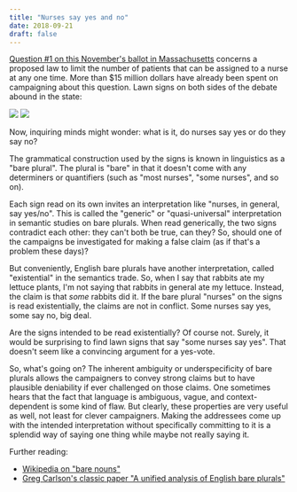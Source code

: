 ```yaml
---
title: "Nurses say yes and no"
date: 2018-09-21
draft: false
---
```


[Question #1 on this November's ballot in Massachusetts](https://ballotpedia.org/Massachusetts%5FQuestion%5F1,%5FNurse-Patient%5FAssignment%5FLimits%5FInitiative%5F(2018)) concerns a proposed law
to limit the number of patients that can be assigned to a nurse at any one time.
More than $15 million dollars have already been spent on campaigning about this
question. Lawn signs on both sides of the debate abound in the state:

![](/images/2018-09-21-110705-nurses-say-yes-lawn-sign.png)
![](/images/2018-09-21-110536-nurses-say-no-lawn-sign.png)

Now, inquiring minds might wonder: what is it, do nurses say yes or do they say
no?

The grammatical construction used by the signs is known in linguistics as a
"bare plural". The plural is "bare" in that it doesn't come with any determiners
or quantifiers (such as "most nurses", "some nurses", and so on).

Each sign read on its own invites an interpretation like "nurses, in general,
say yes/no". This is called the "generic" or "quasi-universal" interpretation in
semantic studies on bare plurals. When read generically, the two signs
contradict each other: they can't both be true, can they? So, should one of the
campaigns be investigated for making a false claim (as if that's a problem these
days)?

But conveniently, English bare plurals have another interpretation, called
"existential" in the semantics trade. So, when I say that rabbits ate my lettuce
plants, I'm not saying that rabbits in general ate my lettuce. Instead, the
claim is that _some_ rabbits did it. If the bare plural "nurses" on the signs is
read existentially, the claims are not in conflict. Some nurses say yes, some
say no, big deal.

Are the signs intended to be read existentially? Of course not. Surely, it would
be surprising to find lawn signs that say "some nurses say yes". That doesn't
seem like a convincing argument for a yes-vote.

So, what's going on? The inherent ambiguity or underspecificity of bare plurals
allows the campaigners to convey strong claims but to have plausible deniability
if ever challenged on those claims. One sometimes hears that the fact that
language is ambiguous, vague, and context-dependent is some kind of flaw. But
clearly, these properties are very useful as well, not least for clever
campaigners. Making the addressees come up with the intended interpretation
without specifically committing to it is a splendid way of saying one thing
while maybe not really saying it.

Further reading:

-   [Wikipedia on "bare nouns"](https://en.wikipedia.org/wiki/Bare%5Fnouns)
-   [Greg Carlson's classic paper "A unified analysis of English bare plurals"](https://doi.org/10.1007/BF00353456)